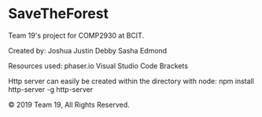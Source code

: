 # SaveTheForest
Team 19's project for COMP2930 at BCIT.

Created by:
            Joshua
            Justin
            Debby
            Sasha
            Edmond


Resources used:
                phaser.io
                Visual Studio Code
                Brackets
                
Http server can easily be created within the directory with node:
                npm install http-server -g
                http-server



© 2019 Team 19, All Rights Reserved.
